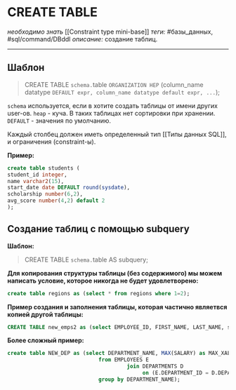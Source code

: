 # CREATE TABLE
*необходимо знать* [[Constraint type mini-base]]
*теги:* #базы_данных, #sql/command/DBddl 
*описание:* создание таблиц.

---

## Шаблон
>CREATE TABLE `schema.`table `ORGANIZATION HEP`
>(column_name datatype `DEFAULT expr,
>column_name datatype default expr, ...`);


`schema` используется, если в хотите создать таблицы от имени других user-ов.
`heap` - куча. В таких таблицах нет сортировки при хранении.
`DEFAULT` - значения по умолчанию.

Каждый столбец должен иметь определенный тип [[Типы данных SQL]], 
и ограничения (constraint-ы).

**Пример:**
```sql
create table students (
student_id integer,
name varchar2(15),
start_date date DEFAULT round(sysdate),
scholarship number(6,2),
avg_score number(4,2) default 2
);
```

## Создание таблиц с помощью subquery
**Шаблон:**
>CREATE TABLE `schema.`table
>AS
>subquery;

**Для копирования структуры таблицы (без содержимого) мы можем написать условие, которое никогда не будет удовлетворено:**
```sql
create table regions as (select * from regions where 1=2);
```

**Пример создания и заполнения таблицы, которая частично являетвся копией другой таблицы:**
```sql
CREATE TABLE new_emps2 as (select EMPLOYEE_ID, FIRST_NAME, LAST_NAME, salary, DEPARTMENT_ID from EMPLOYEES);
```

**Более сложный пример:**
```sql
create table NEW_DEP as (select DEPARTMENT_NAME, MAX(SALARY) as MAX_XALARY, MIN(SALARY) as MIN_SALARY
                             from EMPLOYEES E
                                      join DEPARTMENTS D
                                           on (E.DEPARTMENT_ID = D.DEPARTMENT_ID)
                             group by DEPARTMENT_NAME);
```
